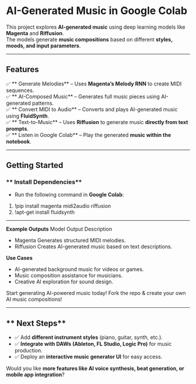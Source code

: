 # AI-Generated Music in Google Colab  

This project explores **AI-generated music** using deep learning models like **Magenta** and **Riffusion**.  
The models generate **music compositions** based on different **styles, moods, and input parameters**.

---

## Features
✅ ** Generate Melodies** – Uses **Magenta’s Melody RNN** to create MIDI sequences.  
✅ ** AI-Composed Music** – Generates full music pieces using AI-generated patterns.  
✅ ** Convert MIDI to Audio** – Converts and plays AI-generated music using **FluidSynth**.  
✅ ** Text-to-Music** – Uses **Riffusion** to generate music **directly from text prompts**.  
✅ ** Listen in Google Colab** – Play the generated **music within the notebook**.  

---

##  Getting Started

### ** Install Dependencies**  
 - Run the following command in **Google Colab**:
1. !pip install magenta midi2audio riffusion
2. !apt-get install fluidsynth
---
**Example Outputs**
Model	Output Description
- Magenta	Generates structured MIDI melodies.
- Riffusion	Creates AI-generated music based on text descriptions.
  
**Use Cases**
-  AI-generated background music for videos or games.
-  Music composition assistance for musicians.
-  Creative AI exploration for sound design.

 Start generating AI-powered music today!
 Fork the repo & create your own AI music compositions! 


---

## ** Next Steps**
- ✅ Add **different instrument styles** (piano, guitar, synth, etc.).  
- ✅ **Integrate with DAWs (Ableton, FL Studio, Logic Pro)** for music production.  
- ✅ Deploy an **interactive music generator UI** for easy access.  

Would you like **more features like AI voice synthesis, beat generation, or mobile app integration**? 
